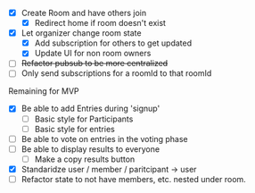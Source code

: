 - [x] Create Room and have others join
    - [x] Redirect home if room doesn't exist
- [x] Let organizer change room state
    - [x] Add subscription for others to get updated
    - [x] Update UI for non room owners
- [ ] ~~Refactor pubsub to be more centralized~~ 
- [ ] Only send subscriptions for a roomId to that roomId

Remaining for MVP

- [x] Be able to add Entries during 'signup'
    - [ ] Basic style for Participants
    - [ ] Basic style for entries
- [ ] Be able to vote on entries in the voting phase
- [ ] Be able to display results to everyone
    - [ ] Make a copy results button
- [x] Standaridze user / member / paritcipant -> user
- [ ] Refactor state to not have members, etc. nested under room. 